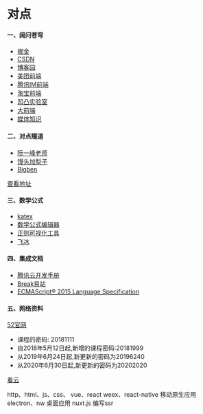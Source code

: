 # 对点

#### 一、阔问苍穹
+ [掘金](https://juejin.im/)
+ [CSDN](https://www.csdn.net/)
+ [博客园](https://www.cnblogs.com/)
+ [美团前端](https://tech.meituan.com/tags/%E5%89%8D%E7%AB%AF.html)
+ [腾讯IM前端](https://imweb.io/)
+ [淘宝前端](https://fed.taobao.org/)
+ [凹凸实验室](https://aotu.io/)
+ [大前端](http://www.daqianduan.com/front/javascript)
+ [媒体知识](https://www.yuque.com/webmedia/handbook/video-bit-rate)

#### 二、对点隧道
+ [阮一峰老师](http://www.ruanyifeng.com/home.html)
+ [馒头加梨子](https://www.cnblogs.com/yangzhou33/)
+ [Bigben](https://www.cnblogs.com/bigben0123/)

[查看地址](https://tzcteddy.github.io/knows-point/)

#### 三、数学公式

+ [katex](https://katex.org/)
+ [数学公式编辑器](http://www.wiris.com/editor/demo/en/developers#mathml-latex)
+ [正则可视化工具](https://jex.im/regulex/#!flags=&re=%5E(a%7Cb)*%3F%24)
+ [飞冰](https://ice.work/)

#### 四、集成文档
+ [腾讯云开发手册](https://cloud.tencent.com/developer/devdocs)
+ [Break易站](https://www.breakyizhan.com/)
+ [ECMAScript® 2015 Language Specification](https://www.ecma-international.org/ecma-262/6.0/#sec-properties-of-the-date-prototype-object)
#### 五、网络资料

[52官网](http://www.52download.cn/wpcourse/)
+ 课程的密码: 20181111
+ 自2018年5月12日起,新增的课程密码:20181999
+ 从2019年6月24日起,新更新的密码为20196240
+ 从2020年6月30日起,新更新的密码为20202020

[看云](https://www.kancloud.cn/search?q=javascript)

http、html、js、css、
vue、react
weex、react-native 移动原生应用
electron、nw 桌面应用
nuxt.js 编写ssr
